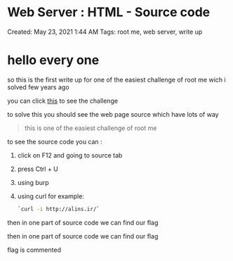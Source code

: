 # Web Server : HTML - Source code

Created: May 23, 2021 1:44 AM
Tags: root me, web server, write up

# hello every one

so this is the first write up for one of the easiest challenge of root me wich i solved few years ago

you can click [this](https://www.root-me.org/en/Challenges/Web-Server/HTML-Source-code) to see the challenge

to solve this you should see the web page source which have lots of way

> this is one of the easiest challenge of root me

to see the source code you can :

1. click on F12 and going to source tab
2. press Ctrl + U
3. using burp
4. using curl for example:

    ```bash
    `curl -i http://alins.ir/`
    ```

then in one part of source code we can find our flag

then in one part of source code we can find our flag

flag is commented